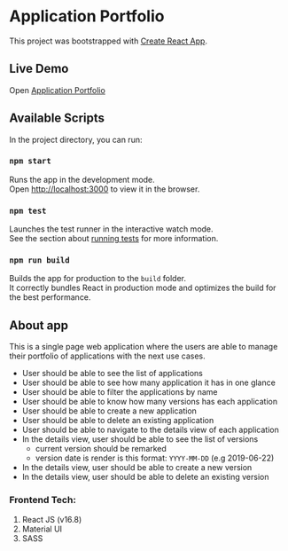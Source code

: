 
# Application Portfolio

This project was bootstrapped with [Create React App](https://github.com/facebook/create-react-app).

## Live Demo
Open [Application Portfolio](https://madhurisandbhor.github.io/ApplicationPortfolio/)

## Available Scripts

In the project directory, you can run:

### `npm start`

Runs the app in the development mode.<br>
Open [http://localhost:3000](http://localhost:3000) to view it in the browser.

### `npm test`

Launches the test runner in the interactive watch mode.<br>
See the section about [running tests](https://facebook.github.io/create-react-app/docs/running-tests) for more information.

### `npm run build`

Builds the app for production to the `build` folder.<br>
It correctly bundles React in production mode and optimizes the build for the best performance.

## About app
This is a single page web application where the users are able to manage their portfolio of applications with the next use cases.

* User should be able to see the list of applications
* User should be able to see how many application it has in one glance
* User should be able to filter the applications by name
* User should be able to know how many versions has each application
* User should be able to create a new application
* User should be able to delete an existing application
* User should be able to navigate to the details view of each application
* In the details view, user should be able to see the list of versions
    + current version should be remarked
    + version date is render is this format: `YYYY-MM-DD` (e.g 2019-06-22)
* In the details view, user should be able to create a new version
* In the details view, user should be able to delete an existing version

### Frontend Tech:

1. React JS (v16.8)
2. Material UI
2. SASS